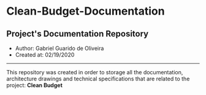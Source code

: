 # Clean-Budget-Documentation
## Project's Documentation Repository

- Author: Gabriel Guarido de Oliveira
- Created at: 02/19/2020

---

This repository was created in order to storage all the documentation, architecture drawings and technical specifications that are related to the project: <b>Clean Budget</b>